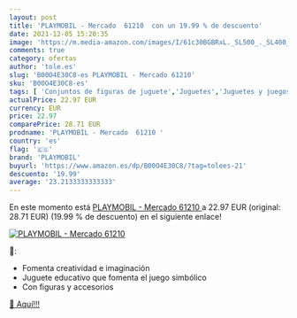 ```yaml
---
layout: post
title: 'PLAYMOBIL - Mercado  61210  con un 19.99 % de descuento'
date: 2021-12-05 15:20:35
image: 'https://m.media-amazon.com/images/I/61c30BGBRxL._SL500_._SL400_.jpg'
comments: true
category: ofertas
author: 'tole.es'
slug: 'B00O4E30C8-es PLAYMOBIL - Mercado 61210'
sku: 'B00O4E30C8-es'
tags: [ 'Conjuntos de figuras de juguete','Juguetes','Juguetes y juegos','Muñecos y figuras','playmobil', ]
actualPrice: 22.97 EUR
currency: EUR
price: 22.97
comparePrice: 28.71 EUR
prodname: 'PLAYMOBIL - Mercado  61210 '
country: 'es'
flag: '🇪🇸'
brand: 'PLAYMOBIL'
buyurl: 'https://www.amazon.es/dp/B00O4E30C8/?tag=tolees-21'
descuento: '19.99'
average: '23.2133333333333'
---
```


En este momento está [PLAYMOBIL - Mercado  61210 ](https://www.amazon.es/dp/B00O4E30C8/?tag=tolees-21) a 22.97 EUR (original: 28.71 EUR) (19.99 %  de descuento) en el siguiente enlace!

[![PLAYMOBIL - Mercado  61210 ](https://m.media-amazon.com/images/I/61c30BGBRxL._SL500_._SL400_.jpg)](https://www.amazon.es/dp/B00O4E30C8/?tag=tolees-21)

🔎:

- Fomenta creatividad e imaginación
- Juguete educativo que fomenta el juego simbólico
- Con figuras y accesorios

[🛒 Aquí!!!](https://www.amazon.es/dp/B00O4E30C8/?tag=tolees-21)
